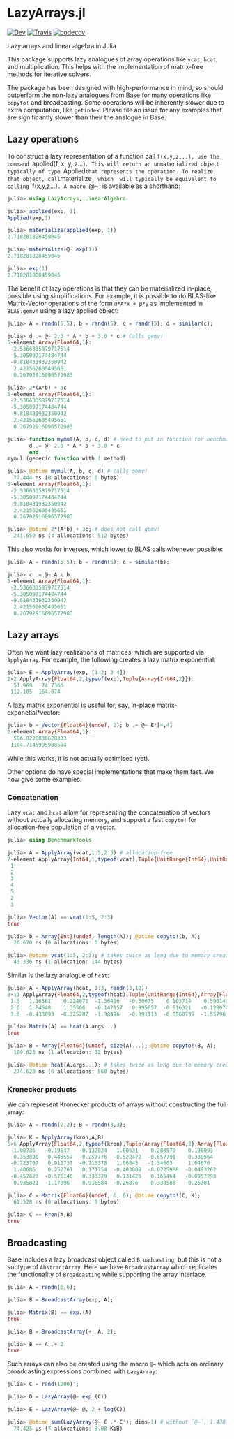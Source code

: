 # LazyArrays.jl

[![Dev](https://img.shields.io/badge/docs-dev-blue.svg)](https://juliaarrays.github.io/LazyArrays.jl/dev)
[![Travis](https://travis-ci.org/JuliaArrays/LazyArrays.jl.svg?branch=master)](https://travis-ci.org/JuliaArrays/LazyArrays.jl)
[![codecov](https://codecov.io/gh/JuliaArrays/LazyArrays.jl/branch/master/graph/badge.svg)](https://codecov.io/gh/JuliaArrays/LazyArrays.jl)

Lazy arrays and linear algebra in Julia

This package supports lazy analogues of array operations like `vcat`, `hcat`,
and multiplication. This helps with the implementation of matrix-free methods
for iterative solvers.

The package has been designed with high-performance in mind, so should outperform
the non-lazy analogues from Base for many operations like `copyto!` and broadcasting.
Some operations will be inherently slower due to extra computation, like `getindex`.
Please file an issue for any examples that are significantly slower than their
the analogue in Base.

## Lazy operations

To construct a lazy representation of a function call `f(x,y,z...), use the command
`applied(f, x, y, z...)`. This will return an unmaterialized object typically of type `Applied`
that represents the operation. To realize that object, call `materialize`, which 
will typically be equivalent to calling `f(x,y,z...)`. A macro `@~` is available as a shorthand:
```julia
julia> using LazyArrays, LinearAlgebra

julia> applied(exp, 1)
Applied(exp,1)

julia> materialize(applied(exp, 1))
2.718281828459045

julia> materialize(@~ exp(1))
2.718281828459045

julia> exp(1)
2.718281828459045
```

The benefit of lazy operations is that they can be materialized in-place, 
possible using simplifications. For example, it is possible to 
do BLAS-like Matrix-Vector operations of the form `α*A*x + β*y` as 
implemented in `BLAS.gemv!` using a lazy applied object:
```julia
julia> A = randn(5,5); b = randn(5); c = randn(5); d = similar(c);

julia> d .= @~ 2.0 * A * b + 3.0 * c # Calls gemv!
5-element Array{Float64,1}:
 -2.5366335879717514
 -5.305097174484744  
 -9.818431932350942  
  2.421562605495651  
  0.26792916096572983

julia> 2*(A*b) + 3c
5-element Array{Float64,1}:
 -2.5366335879717514
 -5.305097174484744  
 -9.818431932350942  
  2.421562605495651  
  0.26792916096572983

julia> function mymul(A, b, c, d) # need to put in function for benchmarking
       d .= @~ 2.0 * A * b + 3.0 * c
       end
mymul (generic function with 1 method)

julia> @btime mymul(A, b, c, d) # calls gemv!
  77.444 ns (0 allocations: 0 bytes)
5-element Array{Float64,1}:
 -2.5366335879717514
 -5.305097174484744  
 -9.818431932350942  
  2.421562605495651  
  0.26792916096572983

julia> @btime 2*(A*b) + 3c; # does not call gemv!
  241.659 ns (4 allocations: 512 bytes)
```

This also works for inverses, which lower to BLAS calls whenever possible:
```julia
julia> A = randn(5,5); b = randn(5); c = similar(b);

julia> c .= @~ A \ b
5-element Array{Float64,1}:
 -2.5366335879717514
 -5.305097174484744  
 -9.818431932350942  
  2.421562605495651  
  0.26792916096572983
```



## Lazy arrays

Often we want lazy realizations of matrices, which are supported via `ApplyArray`.
For example, the following creates a lazy matrix exponential:
```julia
julia> E = ApplyArray(exp, [1 2; 3 4])
2×2 ApplyArray{Float64,2,typeof(exp),Tuple{Array{Int64,2}}}:
  51.969   74.7366
 112.105  164.074 
```
A lazy matrix exponential is useful for, say, in-place matrix-exponetial*vector:
```julia
julia> b = Vector{Float64}(undef, 2); b .= @~ E*[4,4]
2-element Array{Float64,1}:
  506.8220830628333
 1104.7145995988594
 ```
 While this works, it is not actually optimised (yet). 

 Other options do have special implementations that make them fast. We
 now give some examples. 


### Concatenation

Lazy `vcat` and `hcat` allow for representing the concatenation of
vectors without actually allocating memory, and support a fast
`copyto!`  for allocation-free population of a vector.
```julia
julia> using BenchmarkTools

julia> A = ApplyArray(vcat,1:5,2:3) # allocation-free
7-element ApplyArray{Int64,1,typeof(vcat),Tuple{UnitRange{Int64},UnitRange{Int64}}}:
 1
 2
 3
 4
 5
 2
 3

julia> Vector(A) == vcat(1:5, 2:3)
true

julia> b = Array{Int}(undef, length(A)); @btime copyto!(b, A);
  26.670 ns (0 allocations: 0 bytes)

julia> @btime vcat(1:5, 2:3); # takes twice as long due to memory creation
  43.336 ns (1 allocation: 144 bytes)
```
Similar is the lazy analogue of `hcat`:
```julia
julia> A = ApplyArray(hcat, 1:3, randn(3,10))
3×11 ApplyArray{Float64,2,typeof(hcat),Tuple{UnitRange{Int64},Array{Float64,2}}}:
 1.0   1.16561    0.224871  -1.36416   -0.30675    0.103714    0.590141   0.982382  -1.50045    0.323747  -1.28173  
 2.0   1.04648    1.35506   -0.147157   0.995657  -0.616321   -0.128672  -0.671445  -0.563587  -0.268389  -1.71004  
 3.0  -0.433093  -0.325207  -1.38496   -0.391113  -0.0568739  -1.55796   -1.00747    0.473686  -1.2113     0.0119156

julia> Matrix(A) == hcat(A.args...)
true

julia> B = Array{Float64}(undef, size(A)...); @btime copyto!(B, A);
  109.625 ns (1 allocation: 32 bytes)

julia> @btime hcat(A.args...); # takes twice as long due to memory creation
  274.620 ns (6 allocations: 560 bytes)
```



### Kronecker products

We can represent Kronecker products of arrays without constructing the full
array:

```julia
julia> A = randn(2,2); B = randn(3,3);

julia> K = ApplyArray(kron,A,B)
6×6 ApplyArray{Float64,2,typeof(kron),Tuple{Array{Float64,2},Array{Float64,2}}}:
 -1.08736   -0.19547   -0.132824   1.60531    0.288579    0.196093 
  0.353898   0.445557  -0.257776  -0.522472  -0.657791    0.380564 
 -0.723707   0.911737  -0.710378   1.06843   -1.34603     1.04876  
  1.40606    0.252761   0.171754  -0.403809  -0.0725908  -0.0493262
 -0.457623  -0.576146   0.333329   0.131426   0.165464   -0.0957293
  0.935821  -1.17896    0.918584  -0.26876    0.338588   -0.26381  

julia> C = Matrix{Float64}(undef, 6, 6); @btime copyto!(C, K);
  61.528 ns (0 allocations: 0 bytes)

julia> C == kron(A,B)
true
```


## Broadcasting

Base includes a lazy broadcast object called `Broadcasting`, but this is
not a subtype of `AbstractArray`. Here we have `BroadcastArray` which replicates
the functionality of `Broadcasting` while supporting the array interface.
```julia
julia> A = randn(6,6);

julia> B = BroadcastArray(exp, A);

julia> Matrix(B) == exp.(A)
true

julia> B = BroadcastArray(+, A, 2);

julia> B == A .+ 2
true
```
Such arrays can also be created using the macro `@~` which acts on ordinary 
broadcasting expressions combined with `LazyArray`:
```julia
julia> C = rand(1000)';

julia> D = LazyArray(@~ exp.(C))

julia> E = LazyArray(@~ @. 2 + log(C))

julia> @btime sum(LazyArray(@~ C .* C'); dims=1) # without `@~`, 1.438 ms (5 allocations: 7.64 MiB)
  74.425 μs (7 allocations: 8.08 KiB)
```

